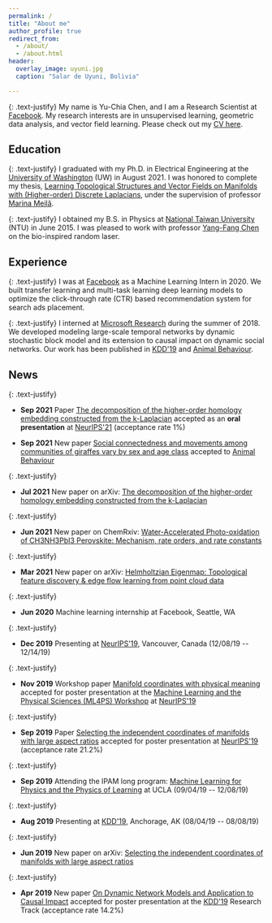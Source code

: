 ```yaml
---
permalink: /
title: "About me"
author_profile: true
redirect_from:
  - /about/
  - /about.html
header:
  overlay_image: uyuni.jpg
  caption: "Salar de Uyuni, Bolivia"

---
```

{: .text-justify}
My name is Yu-Chia Chen, and I am a Research Scientist at [Facebook](https://engineering.fb.com).
My research interests are in unsupervised learning, geometric data analysis, and vector field learning.
Please check out my [CV here](/cv/).


## Education
{: .text-justify}
I graduated with my Ph.D. in Electrical Engineering at the [University of Washington](https://www.washington.edu/) (UW) in August 2021.
I was honored to complete my thesis, [Learning Topological Structures and Vector Fields on Manifolds with (Higher-order) Discrete Laplacians](https://digital.lib.washington.edu/researchworks/handle/1773/48019), under the supervision of professor [Marina Meilă](https://www.stat.washington.edu/mmp/).

{: .text-justify}
I obtained my B.S. in Physics at [National Taiwan University](https://www.ntu.edu.tw/english/) (NTU) in June 2015.
I was pleased to work with professor [Yang-Fang Chen](https://web.phys.ntu.edu.tw/semiconductor/) on the bio-inspired random laser.

## Experience

{: .text-justify}
I was at [Facebook](https://engineering.fb.com) as a Machine Learning Intern in 2020. We built transfer learning and multi-task learning deep learning models to optimize the click-through rate (CTR) based recommendation system for search ads placement.


{: .text-justify}
I interned at [Microsoft Research](https://www.microsoft.com/en-us/research/) during the summer of 2018. We developed modeling large-scale temporal networks by dynamic stochastic block model and its extension to causal impact on dynamic social networks. Our work has been published in [KDD'19](https://doi.org/10.1145/3292500.3330990) and [Animal Behaviour](https://doi.org/10.1016/j.anbehav.2021.08.008).
<!-- We illustrated the power and the scalability of the model by studying publicly available temporal networks, e.g., MIT reality mining dataset and Mathoverflow networks, as well as an internal network which contains 50M nodes and 300M edges per snap shot. -->
<!-- The [paper](/publication/2019-dsbm-causal-impact) was accepted to [KDD'19](https://www.kdd.org/kdd2019/). -->



## News

{: .text-justify}
* **Sep 2021** Paper [The decomposition of the higher-order homology embedding constructed from the k-Laplacian](/publication/2021-harmonic-emb) accepted as an **oral presentation** at [NeurIPS'21](https://nips.cc/Conferences/) (acceptance rate 1%)

* **Sep 2021** New paper [Social connectedness and movements among communities of giraffes vary by sex and age class](/publication/2021-giraffe-social-network) accepted to [Animal Behaviour](https://doi.org/10.1016/j.anbehav.2021.08.008)

{: .text-justify}
* **Jul 2021**  New paper on arXiv: [The decomposition of the higher-order homology embedding constructed from the k-Laplacian](https://arxiv.org/abs/2107.10970)

{: .text-justify}
* **Jun 2021**  New paper on ChemRxiv: [Water-Accelerated Photo-oxidation of CH3NH3PbI3 Perovskite: Mechanism, rate orders, and rate constants](https://doi.org/10.33774/chemrxiv-2021-30ggh)

{: .text-justify}
* **Mar 2021**  New paper on arXiv: [Helmholtzian Eigenmap: Topological feature discovery & edge flow learning from point cloud data](https://arxiv.org/abs/2103.07626)

{: .text-justify}
* **Jun 2020**  Machine learning internship at Facebook, Seattle, WA

{: .text-justify}
* **Dec 2019** Presenting at [NeurIPS'19](https://nips.cc/Conferences/2019/), Vancouver, Canada (12/08/19 -- 12/14/19)

{: .text-justify}
* **Nov 2019** Workshop paper [Manifold coordinates with physical meaning](/publication/2019-manifold-lasso-short) accepted for poster presentation at the [Machine Learning and the Physical Sciences (ML4PS) Workshop](https://ml4physicalsciences.github.io) at [NeurIPS'19](https://nips.cc/Conferences/2019)

{: .text-justify}
* **Sep 2019** Paper [Selecting the independent coordinates of manifolds with large aspect ratios](/publication/2019-indep-coord-search) accepted for poster presentation at [NeurIPS'19](http://papers.nips.cc/paper/8393-selecting-the-independent-coordinates-of-manifolds-with-large-aspect-ratios) (acceptance rate 21.2%)

{: .text-justify}
* **Sep 2019** Attending the IPAM long program: [Machine Learning for Physics and the Physics of Learning](http://www.ipam.ucla.edu/programs/long-programs/machine-learning-for-physics-and-the-physics-of-learning/) at UCLA (09/04/19 -- 12/08/19)

{: .text-justify}
* **Aug 2019** Presenting at [KDD'19](https://www.kdd.org/kdd2019/), Anchorage, AK (08/04/19 -- 08/08/19)

{: .text-justify}
* **Jun 2019** New paper on arXiv: [Selecting the independent coordinates of manifolds with large aspect ratios](/publication/2019-indep-coord-search)

{: .text-justify}
* **Apr 2019** New paper [On Dynamic Network Models and Application to Causal Impact](/publication/2019-dsbm-causal-impact) accepted for poster presentation at the [KDD'19](https://doi.org/10.1145/3292500.3330990) Research Track (acceptance rate 14.2%)
